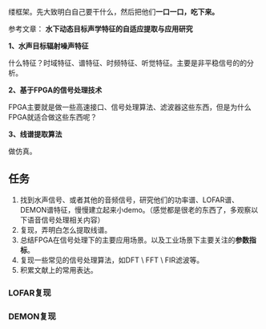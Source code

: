 缕框架。先大致明白自己要干什么，然后把他们**一口一口，吃下来。**



参考文章： **水下动态目标声学特征的自适应提取与应用研究**



**1、水声目标辐射噪声特征**

什么特征？时域特征、谱特征、时频特征、听觉特征。主要是非平稳信号的的分析。

**2、基于FPGA的信号处理技术**

FPGA主要就是做一些高速接口、信号处理算法、滤波器这些东西，但是为什么FPGA就适合做这些东西呢？

**3、线谱提取算法**

做仿真。



## 任务

1. 找到水声信号、或者其他的音频信号，研究他们的功率谱、LOFAR谱、DEMON谱特征，慢慢建立起来小demo。（感觉都是很老的东西了，多观察以下语音信号处理相关内容）
2. 复现，弄明白怎么提取线谱。
3. 总结FPGA在信号处理下的主要应用场景。以及工业场景下主要关注的**参数指标**。
4. 复现一些常见的信号处理算法，如DFT  \   FFT  \  FIR滤波等。
5. 积累文献上的常用表达。

### LOFAR复现 



### DEMON复现



